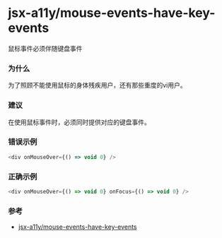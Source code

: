 # jsx-a11y/mouse-events-have-key-events

鼠标事件必须伴随键盘事件

### 为什么

为了照顾不能使用鼠标的身体残疾用户，还有那些重度的vi用户。

### 建议

在使用鼠标事件时，必须同时提供对应的键盘事件。

### 错误示例

```js
<div onMouseOver={() => void 0} />
```

### 正确示例

```js
<div onMouseOver={() => void 0} onFocus={() => void 0} />
```

### 参考

- [jsx-a11y/mouse-events-have-key-events](https://github.com/jsx-eslint/eslint-plugin-jsx-a11y/blob/master/docs/rules/mouse-events-have-key-events.md)

